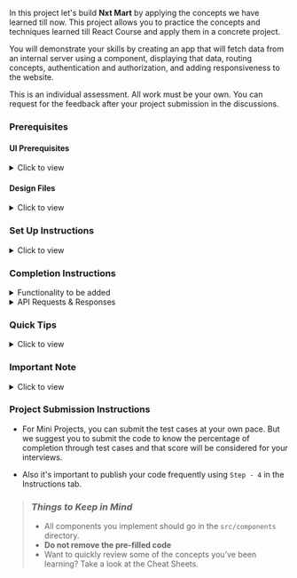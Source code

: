 In this project let's build **Nxt Mart** by applying the concepts we have learned till now. This project allows you to practice the concepts and techniques learned till React Course and apply them in a concrete project.

You will demonstrate your skills by creating an app that will fetch data from an internal server using a component, displaying that data, routing concepts, authentication and authorization, and adding responsiveness to the website.

This is an individual assessment. All work must be your own. You can request for the feedback after your project submission in the discussions.

### Prerequisites

#### UI Prerequisites

<details>
<summary>Click to view</summary>

- What is Figma?
  - Figma is a vector graphics editor and prototyping tool which is primarily web-based. You can check more info on the <a href="https://www.figma.com/" target="_blank">Website</a>.
- Create a Free account in Figma
  - Kindly follow the instructions as shown in <a href="https://www.youtube.com/watch?v=hrHL2VLMl7g&t=37s" target="_blank">this</a> video to create a Free Figma account.
- How to Check CSS in Figma?
  - Kindly follow the instructions as shown in <a href="https://www.youtube.com/watch?v=B242nuM3y2s" target="_blank">this</a> video to check CSS in the Figma screen.
- Export Images in Figma screen
  - Kindly follow the instructions as shown in <a href="https://www.youtube.com/watch?v=NpzL1MONwaw" target="_blank">this</a> video to export images from the Figma screen.
  - Check <a href="https://help.designlab.com/hc/en-us/articles/360011111873-How-do-I-export-images-and-pdfs-from-Sketch-or-Figma-" target="_blank">this</a> reference docs to export images in Figma screen.

</details>

#### Design Files

<details>
<summary>Click to view</summary>

- You can check the **Design Files** for different devices <a href="https://www.figma.com/file/lCzPVizW4X1jLqM0niXYkp/Mini-Project---NxtMart" target="_blank">here</a>.

</details>

### Set Up Instructions

<details>
<summary>Click to view</summary>

- Download dependencies by running `npm install`
- Start up the app using `npm start`
</details>

### Completion Instructions

<details>
<summary>Functionality to be added</summary>
<br/>
The app must have the following functionalities

- **Login Route**

  - When an invalid credentials are provided and the **Login** button is clicked, then the respective error message received from the response should be displayed
  - When a valid credentials are provided and the **Login** button is clicked, then the page should be navigated to the Home Route
  - When an _unauthenticated_ user tries to access the Home Route and Cart Route, then the page should be navigated to Login Route
  - When an _authenticated_ user tries to access the Home Route and Cart Route, then the page should be navigated to the respective route
  - When an _authenticated_ user tries to access the Login Route, then the page should be navigated to the Home Route
  - When the **Show Password** checkbox is checked, then the password should be shown
  - When the **Show Password** checkbox is unchecked, then the password should be masked

- **Home Route**

  - When an authenticated user opens the Home Route,

    - An HTTP GET request should be made to **nxtMartApiUrl**

      - **_loader_** should be displayed while fetching the data
      - After the data is fetched successfully,
        - Users should be able to see product items list as product category wise as shown in the figma screens.
        - Users should be able to see the `Add` button in each product item.
        - If user clicked on the `Add` button in each product item then the users should be able to see the increase and decrease quantity count in each product item.
        - If user attempts to reduce the quantity count to "0" will revert the display to the `Add` button.
        - Users should be able to increase or decrease their each product item quantity.
        - Users should be able to see panel on the left side of the page that should display different product categories.
        - Users should be able to scroll the each category product items horizontally as shown in the figma screen.
        - If the user selected the product category item on the left side panel based on that the product items list will be visible at the top of the page.
      - If the HTTP GET request made is unsuccessful, then the failure view should be displayed as shown in the Figma
        - When the **Retry** button is clicked, an HTTP GET request should be made to **nxtMartApiUrl**.

- **Cart Route**

  - Users should be able to select the Cart link in the navbar and be able to view their selected product items, each product item quantity, and price of each product item in a separate page.
  - Users should be able to increase or decrease their each product item quantity and price should increase or decrease appropriately.
  - Users should be able to see their order total as shown in figma.
  - Users should be able to see the footer as shown in figma.
  - Users should be able to see Cart with highlighted text in Navbar.
  - Users should be able to see Cart Items even after the app is refreshed, store the data in **<u>Local Storage</u>**.

- **Not Found Route**

  - When a random path is provided as the URL, then the page should navigate to the Not Found Route.

- **Header**

  - When the **website logo** image in the Header is clicked, the page should be navigated to the Home Route.
  - When the **Logout** button in the Header is clicked in Home or Cart Route, then the page should be navigated to the Login Route.

- Users should be able to view the website responsively in mobile view, tablet view as well

  </details>

<details>
<summary>API Requests & Responses</summary>
<br/>

**loginApiUrl**

#### API: `https://apis.ccbp.in/login`

#### Method: `POST`

#### Request:

```json
{
  "username": "rahul",
  "password": "rahul@2021"
}
```

#### Description:

Returns a response based on the credentials provided

#### Sample Success Response

```json
{
  "jwt_token": "eyJhbGciOiJIUzI1NiIsInR5cCI6IkpXVCJ9.eyJ1c2VybmFtZSI6InJhaHVsIiwicm9sZSI6IlBSSU1FX1VTRVIiLCJpYXQiOjE2MTk2Mjg2MTN9. nZDlFsnSWArLKKeF0QbmdVfLgzUbx1BGJsqa2kc_21Y"
}
```

#### Sample Failure Response

```json
{
  "status_code": 404,
  "error_msg": "Username is not found"
}
```

**nxtMartApiUrl**

#### API: `https://apis2.ccbp.in/nxt-mart/category-list-details`

#### Method: `GET`

#### Description:

Returns a response containing the list of all questions

#### Sample Response

```json
{
  "title": "E-Commerce",
  "categories": [
    {
      "name": "Fruits & Vegetables",
      "products": [
        {
          "id": 1,
          "name": "Orange",
          "weight": "1kg",
          "price": "₹100",
          "image": "https://new-assets.ccbp.in/frontend/react-js/nxt-mart-app/image_1.jpg"
        },
        "..."
      ]
    "..."
    }
  ]
}
```

</details>

### Quick Tips

<details>
<summary>Click to view</summary>

- Use **HTML Hyperlinks** To navigate to the respective product item lists at the top of the page.

- Use **CSS Stylings** To display each category's product items in a horizontal scroll format.

</details>

### Important Note

<details>
<summary>Click to view</summary>

<br/>

**The following instructions are required for the tests to pass**

- **Note:**

  - Don't use any third-party packages other than packages mentioned in the **Quick Tips**
  - Use media queries for responsiveness. Instead of rendering the same elements twice for responsiveness.
  - For Mini Projects, You have to use HTML elements to style the React Components. Usage of `styled-components` (CSS in JS) to style React components are not supported in Mini Projects. Test cases won't be passed, if you use styled components.
  - Refer to the below Example for the usage of `data-testid` in the HTML elements
    - Example: `<div data-testid="questionItem" className="question-item"/>`

- **Routes**

  - `Login` Route should consist of `/login` in the URL path
  - `Home` Route should consist of `/` in the URL path
  - `Cart` Route should consist of `/cart` in the URL path

- **Header**

  - The Nxt Mart Logo image in Header should consist of alt attribute value as `website logo`

- **Login Route**

  - The Nxt Mart Logo image should consist of alt attribute value as `login website logo`
  - The Cookies should be set by using the key name `jwt_token`.

- **Home Route**

  - The Nxt Mart image in Navbar should consist of alt text as `website logo`.
  - The add button of the each product item should contain the data-testid with value as `add-button`.
  - Each product item in the product items list should contain the data-testid with value as `product`.
  - The Count of the each product item quantity should contain the data test id with value as `active-count`.
  - The Button which is used to decrement the product item count should contain the test id with value as `decrement-count`.
  - The Button which is used to increment the product item count should contain the test id with value as `increment-count`.
  - The Failure View image should consist of alt attribute value as `failure view`
  - Wrap the `Loader` component with an HTML container element and add the `data-testid` attribute value as **loader** to it

  ```jsx
  <div className="loader-container" data-testid="loader">
    <Loader type="ThreeDots" color="#263868" height={50} width={50} />
  </div>
  ```

- **Cart Route**

  - You have to store the cart data in **<u>Local Storage</u>** only.
  - Add items to Local Storage by using the key name `cartData`.
  - Each cart item in the Cart Route should contain the data-testid with value as `cartItem`.
  - The Button which is used to decrement the food item count should contain the test id with value as `decrement-quantity`.
  - The Button which is used to increment the food item count should contain the test id with value as `increment-quantity`.
  - The quantity of the food item in the Cart Should contain the test id with the value as `item-quantity`.
  - The Total price value should contain the test id with the value as `total-price`.
  - The image in the Empty Cart view should contain the alt text as `empty cart`.
  - Each cart item in the `cartData` should have the key names as mentioned in the given example format strictly.

    Example:

```json
{
  "id": 1,
  "name": "Orange",
  "weight": "1kg",
  "price": "₹100",
  "image": "https://new-assets.ccbp.in/frontend/react-js/nxt-mart-app/image_1.jpg",
  "count": 2
}
```

- **Not Found Route**
  - The Not Found image should consist of alt attribute value as `not found`

</details>

### Project Submission Instructions

- For Mini Projects, you can submit the test cases at your own pace. But we suggest you to submit the code to know the percentage of completion through test cases and that score will be considered for your interviews.

- Also it's important to publish your code frequently using `Step - 4` in the Instructions tab.

> ### _Things to Keep in Mind_
>
> - All components you implement should go in the `src/components` directory.
> - **Do not remove the pre-filled code**
> - Want to quickly review some of the concepts you’ve been learning? Take a look at the Cheat Sheets.
